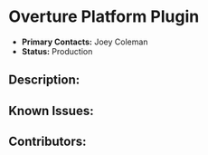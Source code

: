 # Overture Platform Plugin
- **Primary Contacts:**
  Joey Coleman
- **Status:**
  Production

## Description:


## Known Issues:


## Contributors:


